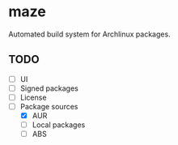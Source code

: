 # maze

Automated build system for Archlinux packages.

## TODO

 * [ ] UI
 * [ ] Signed packages
 * [ ] License
 * [ ] Package sources
    * [x] AUR
    * [ ] Local packages
    * [ ] ABS
